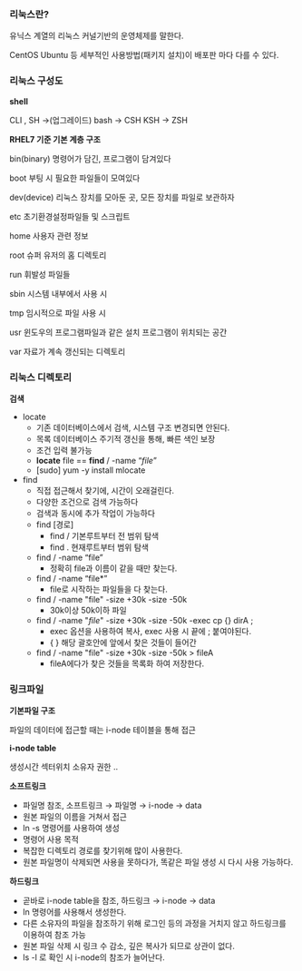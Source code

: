 ### 리눅스란?

유닉스 계열의 리눅스 커널기반의 운영체제를 말한다.

CentOS Ubuntu 등 세부적인 사용방법(패키지 설치)이  배포판 마다 다를 수 있다.

### 리눅스 구성도

**shell**

CLI , SH →(업그레이드) bash → CSH KSH → ZSH

**RHEL7 기준 기본 계층 구조**

bin(binary)  명령어가 담긴, 프로그램이 담겨있다

boot  부팅 시 필요한 파일들이 모여있다

dev(device)  리눅스 장치를 모아둔 곳, 모든 장치를 파일로 보관하자

etc  초기환경설정파일들 및 스크립트

home  사용자 관련 정보

root  슈퍼 유저의 홈 디렉토리 

run  휘발성 파일들

sbin  시스템 내부에서 사용 시

tmp  임시적으로 파일 사용 시

usr   윈도우의 프로그램파일과 같은 설치 프로그램이 위치되는 공간

var  자료가 계속 갱신되는 디렉토리

### 리눅스 디렉토리

**검색**

- locate
    - 기존 데이터베이스에서 검색, 시스템 구조 변경되면 안된다.
    - 목록 데이터베이스 주기적 갱신을 통해, 빠른 색인 보장
    - 조건 입력 불가능
    - **locate** file == **find** / -name “*file*”
    - [sudo] yum -y install mlocate
- find
    - 직접 접근해서 찾기에, 시간이 오래걸린다.
    - 다양한 조건으로 검색 가능하다
    - 검색과 동시에 추가 작업이 가능하다
    - find [경로]
        - find /  기본루트부터 전 범위 탐색
        - find . 현재루트부터 범위 탐색
    - find / -name “file”
        - 정확히 file과 이름이 같을 때만 찾는다.
    - find / -name “file*”
        - file로 시작하는 파일들을 다 찾는다.
    - find / -name "file" -size +30k -size -50k
        - 30k이상 50k이하 파일
    - find / -name "*file*" -size +30k -size -50k -exec cp {} dirA \;
        - exec 옵션을 사용하여 복사, exec 사용 시 끝에 \;  붙여야된다.
        - { } 해당 괄호안에 앞에서 찾은 것들이 들어간
    - find / -name "file" -size +30k -size -50k > fileA
        - fileA에다가 찾은 것들을 목록화 하여 저장한다.

### 링크파일

**기본파일 구조**

파일의 데이터에 접근할 때는 i-node 테이블을 통해 접근

**i-node table**

생성시간 섹터위치 소유자 권한 ..

**소프트링크**

- 파일명 참조, 소프트링크 → 파일명 → i-node → data
- 원본 파일의 이름을 거쳐서 접근
- ln -s 명령어를 사용하여 생성
- 명령어 사용 목적
- 복잡한 디렉토리 경로를 찾기위해 많이 사용한다.
- 원본 파일명이 삭제되면 사용을 못하다가, 똑같은 파일 생성 시 다시 사용 가능하다.

**하드링크**

- 곧바로 i-node table을 참조, 하드링크 → i-node → data
- ln 명령어를 사용해서 생성한다.
- 다른 소유자의 파일을 참조하기 위해 로그인 등의 과정을 거치지 않고 하드링크를 이용하여 참조 가능
- 원본 파일 삭제 시 링크 수 감소, 깊은 복사가 되므로 상관이 없다.
- ls -l 로 확인 시 i-node의 참조가 늘어난다.
